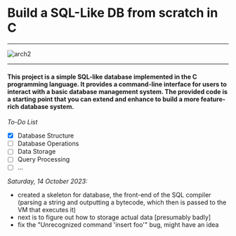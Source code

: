 # Build a SQL-Like DB from scratch in C
---
![arch2](https://github.com/abdiths/Database/assets/136372934/ce5251c8-c987-4c3b-8645-66791959b4c7)

---
#### This project is a simple SQL-like database implemented in the C programming language. It provides a command-line interface for users to interact with a basic database management system. The provided code is a starting point that you can extend and enhance to build a more feature-rich database system.

*To-Do List*
- [x] Database Structure
- [ ] Database Operations
- [ ] Data Storage
- [ ] Query Processing
- [ ] ...

*Saturday, 14 October 2023:*
- created a skeleton for database, the front-end of the SQL compiler (parsing a string and outputting a bytecode, which then is passed to the VM that executes it)
- next is to figure out how to storage actual data [presumably badly]
- fix the "Unrecognized command 'insert foo'" bug, might have an idea

